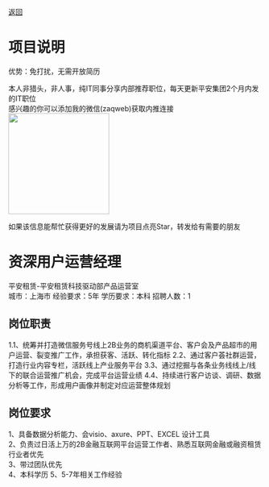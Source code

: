 [返回](../)

# 项目说明

优势：免打扰，无需开放简历

本人非猎头，非人事，纯IT同事分享内部推荐职位，每天更新平安集团2个月内发的IT职位  
感兴趣的你可以添加我的微信(zaqweb)获取内推连接  
<img src="https://github.com/zaqweb/PA-IT-JOBS/blob/master/WechatICode.jpeg"  height="200" width="200">

如果该信息能帮忙获得更好的发展请为项目点亮Star，转发给有需要的朋友

# 资深用户运营经理
平安租赁-平安租赁科技驱动部产品运营室  
城市：上海市 经验要求：5年 学历要求：本科  招聘人数：1

## 岗位职责
1.1、统筹并打造微信服务号线上2B业务的商机渠道平台、客户会及产品超市的用户运营、裂变推广工作，承担获客、活跃、转化指标
2.2、通过客户荟社群运营，打造行业内容专栏，活跃线上产业服务平台
3.3、通过挖掘与各条业务线线上/线下的联合运营推广机会，完成平台运营业绩
4.4、持续进行客户访谈、调研、数据分析等工作，形成用户画像并制定对应运营整体规划

## 岗位要求
1、具备数据分析能力、会visio、axure、PPT、EXCEL 设计工具			
2、负责过日活上万的2B金融互联网平台运营工作者、熟悉互联网金融或融资租赁行业者优先			
3、带过团队优先	
4、本科学历
5、5-7年相关工作经验




